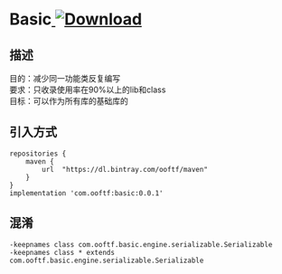 # Basic[ ![Download](https://api.bintray.com/packages/ooftf/maven/basic/images/download.svg) ](https://bintray.com/ooftf/maven/basic/_latestVersion)
## 描述
目的：减少同一功能类反复编写  
要求：只收录使用率在90%以上的lib和class  
目标：可以作为所有库的基础库的
## 引入方式
    repositories {
        maven {
            url  "https://dl.bintray.com/ooftf/maven"
        }
    }
    implementation 'com.ooftf:basic:0.0.1'


## 混淆
    -keepnames class com.ooftf.basic.engine.serializable.Serializable
    -keepnames class * extends com.ooftf.basic.engine.serializable.Serializable